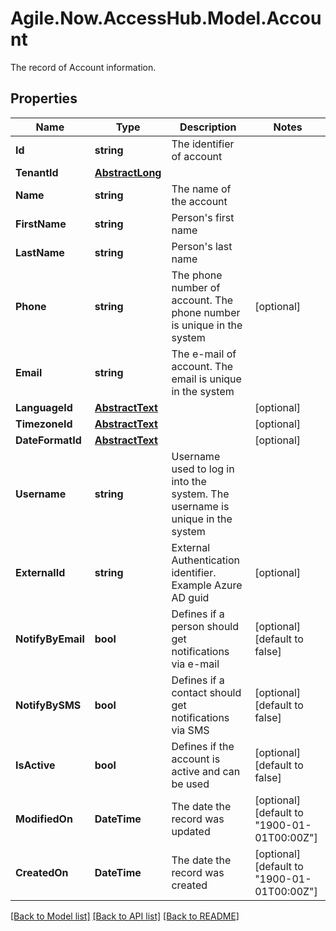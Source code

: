 # Agile.Now.AccessHub.Model.Account
The record of Account information.

## Properties

Name | Type | Description | Notes
------------ | ------------- | ------------- | -------------
**Id** | **string** | The identifier of account | 
**TenantId** | [**AbstractLong**](AbstractLong.md) |  | 
**Name** | **string** | The name of the account | 
**FirstName** | **string** | Person&#39;s first name | 
**LastName** | **string** | Person&#39;s last name | 
**Phone** | **string** | The phone number of account. The phone number is unique in the system | [optional] 
**Email** | **string** | The e-mail of account. The email is unique in the system | 
**LanguageId** | [**AbstractText**](AbstractText.md) |  | [optional] 
**TimezoneId** | [**AbstractText**](AbstractText.md) |  | [optional] 
**DateFormatId** | [**AbstractText**](AbstractText.md) |  | [optional] 
**Username** | **string** | Username used to log in into the system. The username is unique in the system | 
**ExternalId** | **string** | External Authentication identifier. Example Azure AD guid | [optional] 
**NotifyByEmail** | **bool** | Defines if a person should get notifications via e-mail | [optional] [default to false]
**NotifyBySMS** | **bool** | Defines if a contact should get notifications via SMS | [optional] [default to false]
**IsActive** | **bool** | Defines if the account is active and can be used | [optional] [default to false]
**ModifiedOn** | **DateTime** | The date the record was updated | [optional] [default to "1900-01-01T00:00Z"]
**CreatedOn** | **DateTime** | The date the record was created | [optional] [default to "1900-01-01T00:00Z"]

[[Back to Model list]](../README.md#documentation-for-models) [[Back to API list]](../README.md#documentation-for-api-endpoints) [[Back to README]](../README.md)

